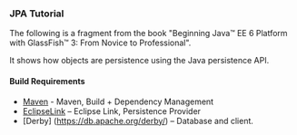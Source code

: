 ### JPA Tutorial

The following is a fragment from the book "Beginning Java™ EE 6 Platform with GlassFish™ 3: From Novice to Professional". 

It shows how objects are persistence using the Java persistence API. 

#### Build Requirements 

* [Maven]( https://maven.apache.org/download.cgi) - Maven, Build + Dependency Management
* [EclipseLink](http://www.eclipse.org/eclipselink/)  – Eclipse Link, Persistence Provider
* [Derby] (https://db.apache.org/derby/) – Database  and client.
